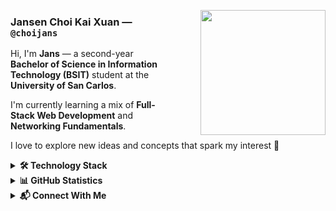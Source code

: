 <p align="left">
  <img src="https://media1.tenor.com/m/PLIr_VkF6ywAAAAd/ghostedvpn-hacker-cat.gif" width="200" align="right" style="margin-left: 50px;" />
</p>

### Jansen Choi Kai Xuan — `@choijans`

Hi, I'm **Jans** — a second-year **Bachelor of Science in Information Technology (BSIT)** student at the **University of San Carlos**. 

I'm currently learning a mix of **Full-Stack Web Development** and **Networking Fundamentals**. 

I love to explore new ideas and concepts that spark my interest 🚀

<details>
  <summary><strong>🛠️ Technology Stack</strong></summary>
  <br />
  <p align="center">
    <!-- Frontend -->
    <strong>Frontend</strong><br />
    <img src="https://img.shields.io/badge/React-20232A?style=for-the-badge&logo=react&logoColor=61DAFB" alt="React" />
    <img src="https://img.shields.io/badge/Tailwind_CSS-38B2AC?style=for-the-badge&logo=tailwind-css&logoColor=white" alt="Tailwind CSS" />
    <img src="https://img.shields.io/badge/HTML5-E34F26?style=for-the-badge&logo=html5&logoColor=white" alt="HTML5" />
    <img src="https://img.shields.io/badge/CSS3-1572B6?style=for-the-badge&logo=css3&logoColor=white" alt="CSS3" />
  </p>
  <p align="center">
    <!-- Backend -->
    <strong>Backend</strong><br />
    <img src="https://img.shields.io/badge/Node.js-339933?style=for-the-badge&logo=nodedotjs&logoColor=white" alt="Node.js" />
    <img src="https://img.shields.io/badge/GraphQL-E10098?style=for-the-badge&logo=graphql&logoColor=white" alt="GraphQL" />
    <img src="https://img.shields.io/badge/RabbitMQ-FF6600?style=for-the-badge&logo=rabbitmq&logoColor=white" alt="RabbitMQ" />
    <img src="https://img.shields.io/badge/MySQL-4479A1?style=for-the-badge&logo=mysql&logoColor=white" alt="MySQL" />
    <img src="https://img.shields.io/badge/PostgreSQL-336791?style=for-the-badge&logo=postgresql&logoColor=white" alt="PostgreSQL" />
    <img src="https://img.shields.io/badge/Supabase-3ECF8E?style=for-the-badge&logo=supabase&logoColor=white" alt="Supabase" />
  </p>
  <p align="center">
    <!-- Others -->
    <strong>Others</strong><br />
    <img src="https://img.shields.io/badge/Figma-F24E1E?style=for-the-badge&logo=figma&logoColor=white" alt="Figma" />
    <img src="https://img.shields.io/badge/Docker-2496ED?style=for-the-badge&logo=docker&logoColor=white" alt="Docker" />
  </p>
</details>

<details>
  <summary><strong>📊 GitHub Statistics</strong></summary>
  <br />
  <p align="center">
    <img src="https://github-readme-stats.vercel.app/api?username=choijans&show_icons=true&theme=dark&hide_border=true&rank_icon=github" width="48%" />
    <img src="https://github-readme-stats.vercel.app/api/top-langs/?username=choijans&layout=compact&theme=dark&hide_border=true" width="44%" />
  </p>
</details>

<details>
  <summary><strong>📬 Connect With Me</strong></summary>
  <br />
  <p align="center">
    <a href="mailto:jansenchoikx@gmail.com" target="_blank" rel="noopener noreferrer" style="text-decoration:none; margin-right: 20px;">
      <img src="https://img.shields.io/badge/Gmail-D14836?style=for-the-badge&logo=gmail&logoColor=white" alt="Gmail" />
    </a>
    <a href="[https://www.facebook.com/yourfacebookprofile](https://www.facebook.com/jansen.choi.169/)" target="_blank" rel="noopener noreferrer" style="text-decoration:none;">
      <img src="https://img.shields.io/badge/Facebook-1877F2?style=for-the-badge&logo=facebook&logoColor=white" alt="Facebook" />
    </a>
  </p>
</details>

